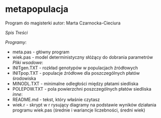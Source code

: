 metapopulacja
=============

Program do magisterki autor: Marta Czarnocka-Cieciura

*Spis Treści*

*Programy*:
  * meta.pas - główny program
  * wiek.pas - model deterministyczny słóżący do dobrania parametrów
*Pliki wsadowe*:
  * INITgen.TXT - rozkład genotypów w populacjach źródłowych
  * INITpop.TXT - populacje źródłowe dla poszczególnych płatów środowiska
  * MINODL.TXT - minimalne odległości między płatami siedliska
  * POLEPOW.TXT - pola powierzchni poszczególnych płatów siedliska
*inne*:
  * README.md - tekst, który właśnie czytasz
  * wiek.r - skrypt w r rysujący diagramy na podstawie wyników działania programu wiek.pas (średnie i wariancje liczebności, średni wiek)
